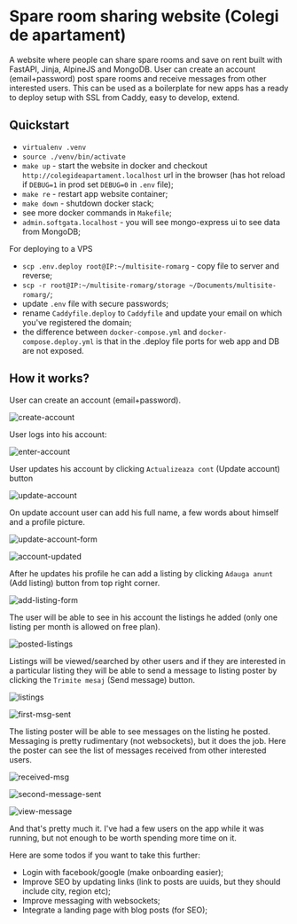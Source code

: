 # Spare room sharing website (Colegi de apartament)

A website where people can share spare rooms and save on rent built with FastAPI, Jinja, AlpineJS and MongoDB. User can create an account (email+password) post spare rooms and receive messages from other interested users. This can be used as a boilerplate for new apps has a ready to deploy setup with SSL from Caddy, easy to develop, extend.


## Quickstart

- `virtualenv .venv`
- `source ./venv/bin/activate`
- `make up` - start the website in docker and checkout `http://colegideapartament.localhost` url in the browser (has hot reload if `DEBUG=1` in prod set `DEBUG=0` in `.env` file);
- `make re` - restart app website container;
- `make down` - shutdown docker stack;
- see more docker commands in `Makefile`;
- `admin.softgata.localhost` - you will see mongo-express ui to see data from MongoDB;

For deploying to a VPS
- `scp .env.deploy root@IP:~/multisite-romarg` - copy file to server and reverse;
- `scp -r root@IP:~/multisite-romarg/storage ~/Documents/multisite-romarg/`;
- update `.env` file with secure passwords;
- rename `Caddyfile.deploy` to `Caddyfile` and update your email on which you've registered the domain;
- the difference between `docker-compose.yml` and `docker-compose.deploy.yml` is that in the .deploy file ports for web app and DB are not exposed.


## How it works?

User can create an account (email+password).

![create-account](readmepics/create-account.png)

User logs into his account:

![enter-account](readmepics/enter-account.png)


User updates his account by clicking `Actualizeaza cont` (Update account) button

![update-account](readmepics/update-account.png)

On update account user can add his full name, a few words about himself and a profile picture.

![update-account-form](readmepics/update-account-form.png)

![account-updated](readmepics/account-updated.png)

After he updates his profile he can add a listing by clicking `Adauga anunt` (Add listing) button from top right corner.

![add-listing-form](readmepics/add-listing-form.png)


The user will be able to see in his account the listings he added (only one listing per month is allowed on free plan). 

![posted-listings](readmepics/posted-listings.png)


Listings will be viewed/searched by other users and if they are interested in a particular listing they will be able to send a message to listing poster by clicking the `Trimite mesaj` (Send message) button. 

![listings](readmepics/listings.png)

![first-msg-sent](readmepics/first-msg-sent.png)

The listing poster will be able to see messages on the listing he posted. Messaging is pretty rudimentary (not websockets), but it does the job. Here the poster can see the list of messages received from other interested users. 

![received-msg](readmepics/received-msg.png)

![second-message-sent](readmepics/second-message-sent.png)

![view-message](readmepics/view-message.png)


And that's pretty much it. 
I've had a few users on the app while it was running, but not enough to be worth spending more time on it.

Here are some todos if you want to take this further:
- Login with facebook/google (make onboarding easier);
- Improve SEO by updating links (link to posts are uuids, but they should include city, region etc);
- Improve messaging with websockets;
- Integrate a landing page with blog posts (for SEO);

